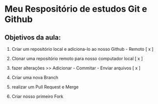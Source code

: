 # Meu Respositório de estudos Git e Github

## Objetivos da aula:

1. Criar um repositório local e adiciona-lo ao nosso Github - Remoto [ x ]

2. Clonar uma repositório remoto para nosso computador local [ x ]

3. fazer alterações >> Adicionar  - Commitar - Enviar arquivos [ x ]

4. Criar uma nova Branch

5. realizar um Pull Request e Merge

7. Criar nosso primeiro Fork